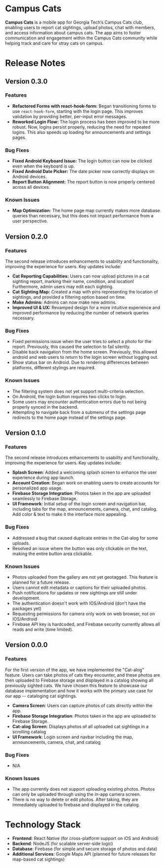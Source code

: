 # Campus Cats

**Campus Cats** is a mobile app for Georgia Tech’s Campus Cats club, enabling users to report cat sightings, upload photos, chat with members, and access information about campus cats. The app aims to foster communication and engagement within the Campus Cats community while helping track and care for stray cats on campus.

# Release Notes

## Version 0.3.0

### Features

- **Refactored Forms with react-hook-form:** Began transitioning forms to use `react-hook-form`, starting with the login page. This improves validation by providing better, per-input error messages.
- **Reworked Login Flow:** The login process has been improved to be more robust. Now, logins persist properly, reducing the need for repeated logins. This also speeds up loading for announcements and settings pages.

### Bug Fixes

- **Fixed Android Keyboard Issue:** The login button can now be clicked even when the keyboard is up.
- **Fixed Android Date Picker:** The date picker now correctly displays on Android devices.
- **Report Button Alignment:** The report button is now properly centered across all devices.

### Known Issues

- **Map Optimization:** The home page map currently makes more database queries than necessary, but this does not impact performance from a user perspective.


## Version 0.2.0

### Features

The second release introduces enhancements to usability and functionality, improving the experience for users. Key updates include:

- **Cat Reporting Capabilities:** Users can now upload pictures in a cat sighting report, marking their name, condition, and location! Furthermore, admin users may edit each sighting.
- **Cat Sighting Map:** Created a map with pins representing the location of sightings, and provided a filtering option based on time.
- **Make Admins:** Admins can now make new admins.
- **Improved UI & UX:** Revamped design for a more intuitive experience and improved performance by reducing the number of network queries necessary.

### Bug Fixes

- Fixed permissions issue when the user tries to select a photo for the report. Previously, this caused the selection to fail silently.
- Disable back navigation from the home screen. Previously, this allowed android and web users to return to the login screen without logging out.
- Show status bar on Android. Due to rendering differences between platforms, different stylings are required.

### Known Issues

- The filtering system does not yet support multi-criteria selection.
- On Android, the login button requires two clicks to login.
- Some users may encounter authentication errors due to not being properly synced in the backend.
- Attempting to navigate back from a submenu of the settings page redirects to the home page instead of the settings page.


## Version 0.1.0

### Features
The second release introduces enhancements to usability and functionality, improving the experience for users. Key updates include:

- **Splash Screen**: Added a welcoming splash screen to enhance the user experience during app launch.
- **Account Creation**: Began work on enabling users to create accounts for personalized app usage.
- **Firebase Storage Integration**: Photos taken in the app are uploaded seamlessly to Firebase Storage.
- **UI Framework**: Initial setup of the login screen and navigation bar, including tabs for the map, announcements, camera, chat, and catalog. Add color & text to make it the interface more appealing. 

### Bug Fixes
- Addressed a bug that caused duplicate entries in the Cat-alog for some uploads.
- Resolved an issue where the button was only clickable on the text, making the entire button area clickable.

### Known Issues
- Photos uploaded from the gallery are not yet geotagged. This feature is planned for a future release.
- Users cannot edit metadata or captions for their uploaded photos.
- Push notifications for updates or new sightings are still under development.
- The authentication doesn't work with IOS/Android (don't have the packages yet)
- Requesting permissions for camera only work on web browser, not on IOS/Android
- Firebase API key is hardcoded, and Firebase security currently allows all
reads and write (time limited).


## Version 0.0.0

### Features
For the first version of the app, we have implemented the "Cat-alog" feature. Users can take photos of cats they encounter, and these photos are then uploaded to Firebase storage and displayed in a catalog showing all previously sighted cats. We have chosen this feature to showcase our database implementation and how it works with the primary use case for our app -- cataloging cat sightings.

- **Camera Screen**: Users can capture photos of cats directly within the app.
- **Firebase Storage Integration**: Photos taken in the app are uploaded to Firebase Storage.
- **Cat-alog Screen**: Displays photos of all uploaded cat sightings in a scrolling catalog
- **UI Framework**: Login screen and navbar including the map, announcements, camera, chat, and catalog

### Bug Fixes
- N/A

### Known Issues
- The app currently does not support uploading existing photos. Photos can only be uploaded through using the in-app camera screen.
- There is no way to delete or edit photos. After taking, they are immediately uploaded to firebase and displayed in the catalog.

# Technology Stack

- **Frontend**: React Native (for cross-platform support on iOS and Android)
- **Backend**: NodeJS (for scalable server-side logic)
- **Database**: Firebase (for simple and secure storage of photos and data)
- **Additional Services**: Google Maps API (planned for future releases for map-based cat sightings)
